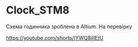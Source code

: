 # Clock_STM8
Схема годинника зроблена в Altium. На перевірку

https://youtube.com/shorts/jYWQ8iIIEtU
